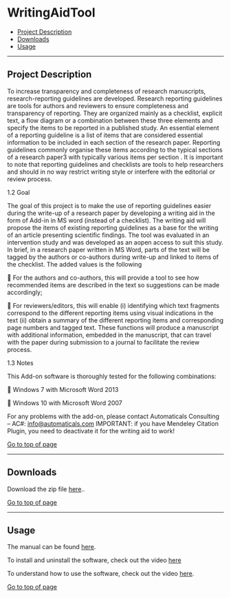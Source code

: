 # WritingAidTool

 * [Project Description](#project-description)
 * [Downloads](#downloads)
 * [Usage](#usage)

----

## Project Description

To increase transparency and completeness of research manuscripts, research-reporting guidelines are developed. Research reporting guidelines are tools for authors and reviewers to ensure completeness and transparency of reporting. They are organized mainly as a checklist, explicit text, a flow diagram or a combination between these three elements and specify the items to be reported in a published study. An essential element of a reporting guideline is a list of items that are considered essential information to be included in each section of the research paper. Reporting guidelines commonly organise these items according to the typical sections of a research paper3 with typically various items per section . It is important to note that reporting guidelines and checklists are tools to help researchers and should in no way restrict writing style or interfere with the editorial or review process.

1.2 Goal

The goal of this project is to make the use of reporting guidelines easier during the write-up of a research paper by developing a writing aid in the form of Add-in in MS word (instead of a checklist). The writing aid will propose the items of existing reporting guidelines as a base for the writing of an article presenting scientific findings. The tool was evaluated in an intervention study and was developed as an aopen access to suit this study.
In brief, in a research paper written in MS Word, parts of the text will be tagged by the authors or co-authors during write-up and linked to items of the checklist. The added values is the following

 For the authors and co-authors, this will provide a tool to see how recommended items are described in the text so suggestions can be made accordingly;

 For reviewers/editors, this will enable (i) identifying which text fragments correspond to the different reporting items using visual indications in the text (ii) obtain a summary of the different reporting items and corresponding page numbers and tagged text. These functions will produce a manuscript with additional information, embedded in the manuscript, that can travel with the paper during submission to a journal to facilitate the review process.

1.3 Notes

This Add-on software is thoroughly tested for the following combinations:

 Windows 7 with Microsoft Word 2013

 Windows 10 with Microsoft Word 2007

For any problems with the add-on, please contact Automaticals Consulting – AC#: info@automaticals.com
IMPORTANT: if you have Mendeley Citation Plugin, you need to deactivate it for the writing aid to work!

[Go to top of page](#WritingAidTool)

----

## Downloads

Download the zip file [here](https://github.com/carllachat/WritingAidTool/releases/download/1.0.0/Install.zip)..

[Go to top of page](#WritingAidTool)

----

## Usage
The manual can be found [here](https://github.com/carllachat/WritingAidTool/blob/master/Manual%20Writing%20Publication%20Aid.pdf).

To install and uninstall the software, check out the video [here](https://www.youtube.com/watch?v=HPp_BRMUUY8&feature=youtu.be)

To understand how to use the software, check out the video [here](https://www.youtube.com/watch?v=T7HbbCD0sxI). 

[Go to top of page](#WritingAidTool)
